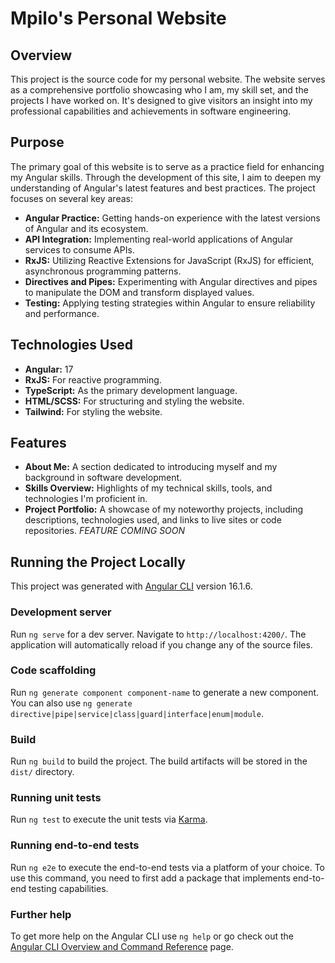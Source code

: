 # Mpilo's Personal Website

## Overview

This project is the source code for my personal website. The website serves as a comprehensive portfolio showcasing who I am, my skill set, and the projects I have worked on. It's designed to give visitors an insight into my professional capabilities and achievements in software engineering.

## Purpose

The primary goal of this website is to serve as a practice field for enhancing my Angular skills. Through the development of this site, I aim to deepen my understanding of Angular's latest features and best practices. The project focuses on several key areas:

- **Angular Practice:** Getting hands-on experience with the latest versions of Angular and its ecosystem.
- **API Integration:** Implementing real-world applications of Angular services to consume APIs.
- **RxJS:** Utilizing Reactive Extensions for JavaScript (RxJS) for efficient, asynchronous programming patterns.
- **Directives and Pipes:** Experimenting with Angular directives and pipes to manipulate the DOM and transform displayed values.
- **Testing:** Applying testing strategies within Angular to ensure reliability and performance.

## Technologies Used

- **Angular:** 17
- **RxJS:** For reactive programming.
- **TypeScript:** As the primary development language.
- **HTML/SCSS:** For structuring and styling the website.
- **Tailwind:** For styling the website.

## Features

- **About Me:** A section dedicated to introducing myself and my background in software development.
- **Skills Overview:** Highlights of my technical skills, tools, and technologies I'm proficient in.
- **Project Portfolio:** A showcase of my noteworthy projects, including descriptions, technologies used, and links to live sites or code repositories. _FEATURE COMING SOON_

## Running the Project Locally

This project was generated with [Angular CLI](https://github.com/angular/angular-cli) version 16.1.6.

### Development server

Run `ng serve` for a dev server. Navigate to `http://localhost:4200/`. The application will automatically reload if you change any of the source files.

### Code scaffolding

Run `ng generate component component-name` to generate a new component. You can also use `ng generate directive|pipe|service|class|guard|interface|enum|module`.

### Build

Run `ng build` to build the project. The build artifacts will be stored in the `dist/` directory.

### Running unit tests

Run `ng test` to execute the unit tests via [Karma](https://karma-runner.github.io).

### Running end-to-end tests

Run `ng e2e` to execute the end-to-end tests via a platform of your choice. To use this command, you need to first add a package that implements end-to-end testing capabilities.

### Further help

To get more help on the Angular CLI use `ng help` or go check out the [Angular CLI Overview and Command Reference](https://angular.io/cli) page.
